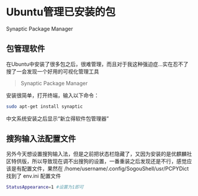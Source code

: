 # Ubuntu管理已安装的包



Synaptic Package Manager
<!-- more-->

## 包管理软件
在Ubuntu中安装了很多包之后，很难管理，而且对于我这种强迫症...实在忍不了
搜了一会发现一个好用的可视化管理工具

>Synaptic Package Manager

安装很简单，打开终端，输入以下命令：
```bash
sudo apt-get install synaptic
```
中文系统安装之后显示“新立得软件包管理器”

## 搜狗输入法配置文件
另外今天想设置搜狗输入法，但是之前把状态栏隐藏了，又因为安装的是优麒麟社区特供版，所以导致现在调不出搜狗的设置，一番重装之后发现还是不行，感觉应该是有配置文件，果然在 /home/username/.config/SogouShell/usr/PCPYDict 找到了
env.ini 配置文件
```bash
StatusAppearance=1 #设置为1即可
```
